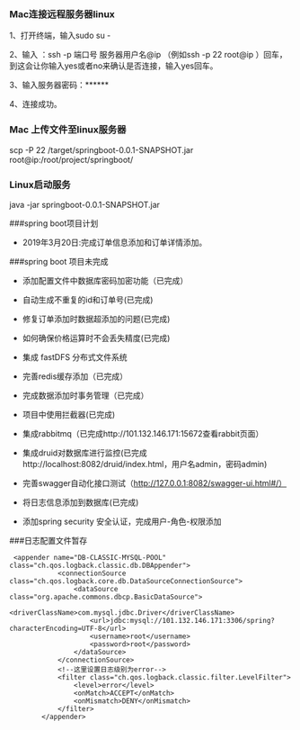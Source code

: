 
### Mac连接远程服务器linux
1、打开终端，输入sudo su -

2、输入 ：ssh -p 端口号 服务器用户名@ip （例如ssh -p 22 root@ip
）回车，到这会让你输入yes或者no来确认是否连接，输入yes回车。

3、输入服务器密码：******

4、连接成功。

### Mac 上传文件至linux服务器
scp -P 22 /target/springboot-0.0.1-SNAPSHOT.jar root@ip:/root/project/springboot/

### Linux启动服务
java -jar springboot-0.0.1-SNAPSHOT.jar

###spring boot项目计划

- 2019年3月20日:完成订单信息添加和订单详情添加。

###spring boot 项目未完成

- 添加配置文件中数据库密码加密功能（已完成）

- 自动生成不重复的id和订单号(已完成)

- 修复订单添加时数据超添加的问题(已完成)

- 如何确保价格运算时不会丢失精度(已完成)

- 集成 fastDFS 分布式文件系统

- 完善redis缓存添加（已完成）

- 完成数据添加时事务管理（已完成）

- 项目中使用拦截器(已完成)

- 集成rabbitmq（已完成http://101.132.146.171:15672查看rabbit页面）

- 集成druid对数据库进行监控(已完成http://localhost:8082/druid/index.html，用户名admin，密码admin)

- 完善swagger自动化接口测试（http://127.0.0.1:8082/swagger-ui.html#/）

- 将日志信息添加到数据库(已完成)

- 添加spring security 安全认证，完成用户-角色-权限添加


###日志配置文件暂存

```$xslt
 <appender name="DB-CLASSIC-MYSQL-POOL" class="ch.qos.logback.classic.db.DBAppender">
            <connectionSource class="ch.qos.logback.core.db.DataSourceConnectionSource">
                <dataSource class="org.apache.commons.dbcp.BasicDataSource">
                    <driverClassName>com.mysql.jdbc.Driver</driverClassName>
                    <url>jdbc:mysql://101.132.146.171:3306/spring?characterEncoding=UTF-8</url>
                    <username>root</username>
                    <password>root</password>
                </dataSource>
            </connectionSource>
            <!--这里设置日志级别为error-->
            <filter class="ch.qos.logback.classic.filter.LevelFilter">
                <level>error</level>
                <onMatch>ACCEPT</onMatch>
                <onMismatch>DENY</onMismatch>
            </filter>
        </appender>
```
